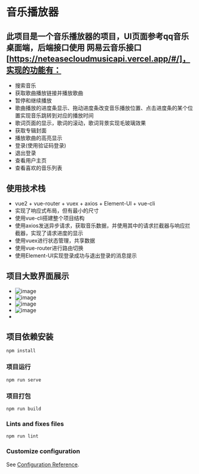 # 音乐播放器
## 此项目是一个音乐播放器的项目，UI页面参考qq音乐桌面端，后端接口使用 网易云音乐接口[https://neteasecloudmusicapi.vercel.app/#/]，实现的功能有：
- 搜索音乐
- 获取歌曲播放链接并播放歌曲
- 暂停和继续播放
- 歌曲播放的进度条显示、拖动进度条改变音乐播放位置、点击进度条的某个位置实现音乐跳转到对应的播放时间
- 歌词页面的显示，歌词的滚动，歌词背景实现毛玻璃效果
- 获取专辑封面
- 播放歌曲的高亮显示
- 登录(使用验证码登录)
- 退出登录
- 查看用户主页
- 查看喜欢的音乐列表
## 使用技术栈
- vue2 + vue-router + vuex + axios + Element-UI + vue-cli
- 实现了响应式布局，但有最小的尺寸
- 使用vue-cli搭建整个项目结构
- 使用axios发送异步请求，获取音乐数据，并使用其中的请求拦截器与响应拦截器，实现了请求进度的显示
- 使用vuex进行状态管理，共享数据
- 使用vue-router进行路由切换
- 使用Element-UI实现登录成功与退出登录的消息提示
## 项目大致界面展示
- ![image](https://user-images.githubusercontent.com/61072719/184310474-217b4503-425f-47ba-bcc0-0fc8227883b7.png)
- ![image](https://user-images.githubusercontent.com/61072719/184310679-8f47fac5-ff0d-4d2d-93af-5180550617cc.png)
- ![image](https://user-images.githubusercontent.com/61072719/184310678-fcaabfd5-750f-4122-a3b2-ad9f7d112598.png)
- ![image](https://user-images.githubusercontent.com/61072719/184310720-fc527e50-1817-42a4-a802-d793a4bb462a.png)
- 
## 项目依赖安装
```
npm install
```

### 项目运行
```
npm run serve
```

### 项目打包
```
npm run build
```

### Lints and fixes files
```
npm run lint
```

### Customize configuration
See [Configuration Reference](https://cli.vuejs.org/config/).
